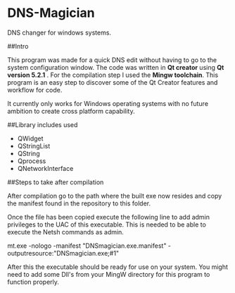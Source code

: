 # DNS-Magician
DNS changer for windows systems.


##Intro

This program was made for a quick DNS edit without having to go to the system configuration window. The code was written in **Qt creator** using **Qt version 5.2.1** . For the compilation step I used the **Mingw toolchain**. This program is an easy step to discover some of the Qt Creator features and workflow for code.


It currently only works for Windows operating systems with no future ambition to create cross platform capability. 


##Library includes used

- QWidget
- QStringList
- QString
- Qprocess
- QNetworkInterface

##Steps to take after compilation

After compilation go to the path where the built exe now resides and copy the manifest found in the repository to this folder.

Once the file has been copied execute the following line to add admin privileges to the UAC of this executable. This is needed to be able to execute the Netsh commands as admin.

mt.exe -nologo -manifest "DNSmagician.exe.manifest" -outputresource:"DNSmagician.exe;#1"

After this the executable should be ready for use on your system. You might need to add some Dll's from your MingW directory for this program to function properly.


